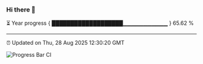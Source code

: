### Hi there 👋

⏳ Year progress { ███████████████████▁▁▁▁▁▁▁▁▁▁▁ } 65.62 %

---

⏰ Updated on Thu, 28 Aug 2025 12:30:20 GMT

![Progress Bar CI](https://github.com/liununu/liununu/workflows/Progress%20Bar%20CI/badge.svg)
